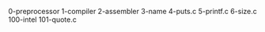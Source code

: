 0-preprocessor 
1-compiler
2-assembler 
3-name 
4-puts.c 
5-printf.c 
6-size.c 
100-intel 
101-quote.c
